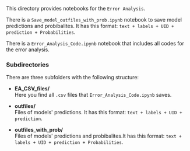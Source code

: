 This directory provides notebooks for the `Error Analysis`.

There is a `Save_model_outfiles_with_prob.ipynb` notebook to save model predictions and probibalites. It has this format: `text + labels + UID + prediction + Probabilities`. 

There is a `Error_Analysis_Code.ipynb` notebook that includes all codes for the error analysis.

### Subdirectories  
There are three subfolders with the following structure:


+ **EA_CSV_files/**  
	Here you find all `.csv` files that `Error_Analysis_Code.ipynb` saves.

+ **outfiles/**  
  Files of models' predictions. It has this format: `text + labels + UID + prediction`.

+ **outfiles_with_prob/**  
  Files of models' predictions and probibalites.It has this format: `text + labels + UID + prediction + Probabilities`.
